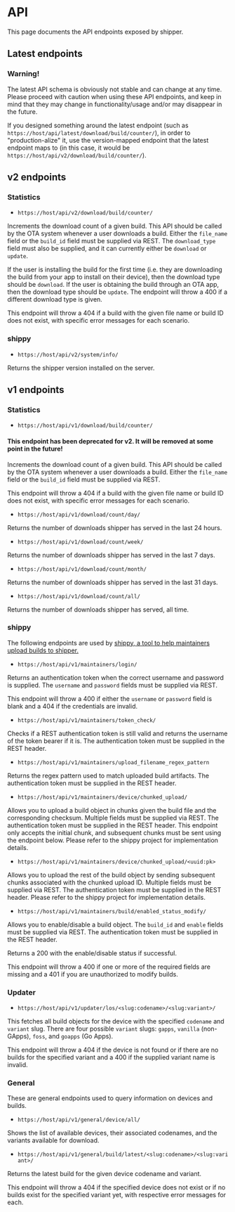 # API

This page documents the API endpoints exposed by shipper.

## Latest endpoints

### Warning!

The latest API schema is obviously not stable and can change at any time. Please proceed with caution when using these API endpoints, and keep in mind that they may change in functionality/usage and/or may disappear in the future.

If you designed something around the latest endpoint (such as `https://host/api/latest/download/build/counter/`), in order to "production-alize" it, use the version-mapped endpoint that the latest endpoint maps to (in this case, it would be `https://host/api/v2/download/build/counter/`).

## v2 endpoints

### Statistics

 - `https://host/api/v2/download/build/counter/`

Increments the download count of a given build. This API should be called by the OTA system whenever a user downloads a build. Either the `file_name` field or the `build_id` field must be supplied via REST. The `download_type` field must also be supplied, and it can currently either be `download` or `update`.

If the user is installing the build for the first time (i.e. they are downloading the build from your app to install on their device), then the download type should be `download`. If the user is obtaining the build through an OTA app, then the download type should be `update`. The endpoint will throw a 400 if a different download type is given.

This endpoint will throw a 404 if a build with the given file name or build ID does not exist, with specific error messages for each scenario.


### shippy

 - `https://host/api/v2/system/info/`

Returns the shipper version installed on the server.


## v1 endpoints

### Statistics

 - `https://host/api/v1/download/build/counter/`

#### This endpoint has been deprecated for v2. It will be removed at some point in the future!

Increments the download count of a given build. This API should be called by the OTA system whenever a user downloads a build. Either the `file_name` field or the `build_id` field must be supplied via REST.

This endpoint will throw a 404 if a build with the given file name or build ID does not exist, with specific error messages for each scenario.

 - `https://host/api/v1/download/count/day/`

Returns the number of downloads shipper has served in the last 24 hours.

 - `https://host/api/v1/download/count/week/`

Returns the number of downloads shipper has served in the last 7 days.

 - `https://host/api/v1/download/count/month/`

Returns the number of downloads shipper has served in the last 31 days.

 - `https://host/api/v1/download/count/all/`

Returns the number of downloads shipper has served, all time.

### shippy

The following endpoints are used by [shippy, a tool to help maintainers upload builds to shipper.](https://github.com/ericswpark/shippy)

 - `https://host/api/v1/maintainers/login/`

Returns an authentication token when the correct username and password is supplied. The `username` and `password` fields must be supplied via REST.

This endpoint will throw a 400 if either the `username` or `password` field is blank and a 404 if the credentials are invalid.

 - `https://host/api/v1/maintainers/token_check/`

Checks if a REST authentication token is still valid and returns the username of the token bearer if it is. The authentication token must be supplied in the REST header.

 - `https://host/api/v1/maintainers/upload_filename_regex_pattern`

Returns the regex pattern used to match uploaded build artifacts. The authentication token must be supplied in the REST header.

 - `https://host/api/v1/maintainers/device/chunked_upload/`

Allows you to upload a build object in chunks given the build file and the corresponding checksum. Multiple fields must be supplied via REST. The authentication token must be supplied in the REST header. This endpoint only accepts the initial chunk, and subsequent chunks must be sent using the endpoint below. Please refer to the shippy project for implementation details.

 - `https://host/api/v1/maintainers/device/chunked_upload/<uuid:pk>`

Allows you to upload the rest of the build object by sending subsequent chunks associated with the chunked upload ID. Multiple fields must be supplied via REST. The authentication token must be supplied in the REST header. Please refer to the shippy project for implementation details.

 - `https://host/api/v1/maintainers/build/enabled_status_modify/`

Allows you to enable/disable a build object. The `build_id` and `enable` fields must be supplied via REST. The authentication token must be supplied in the REST header.

Returns a 200 with the enable/disable status if successful.

This endpoint will throw a 400 if one or more of the required fields are missing and a 401 if you are unauthorized to modify builds.

### Updater

 - `https://host/api/v1/updater/los/<slug:codename>/<slug:variant>/`

This fetches all build objects for the device with the specified `codename` and `variant` slug. There are four possible `variant` slugs: `gapps`, `vanilla` (non-GApps), `foss`, and `goapps` (Go Apps).

This endpoint will throw a 404 if the device is not found or if there are no builds for the specified variant and a 400 if the supplied variant name is invalid.

### General

These are general endpoints used to query information on devices and builds.

 - `https://host/api/v1/general/device/all/`

Shows the list of available devices, their associated codenames, and the variants available for download.

 - `https://host/api/v1/general/build/latest/<slug:codename>/<slug:variant>/`

Returns the latest build for the given device codename and variant.

This endpoint will throw a 404 if the specified device does not exist or if no builds exist for the specified variant yet, with respective error messages for each.
